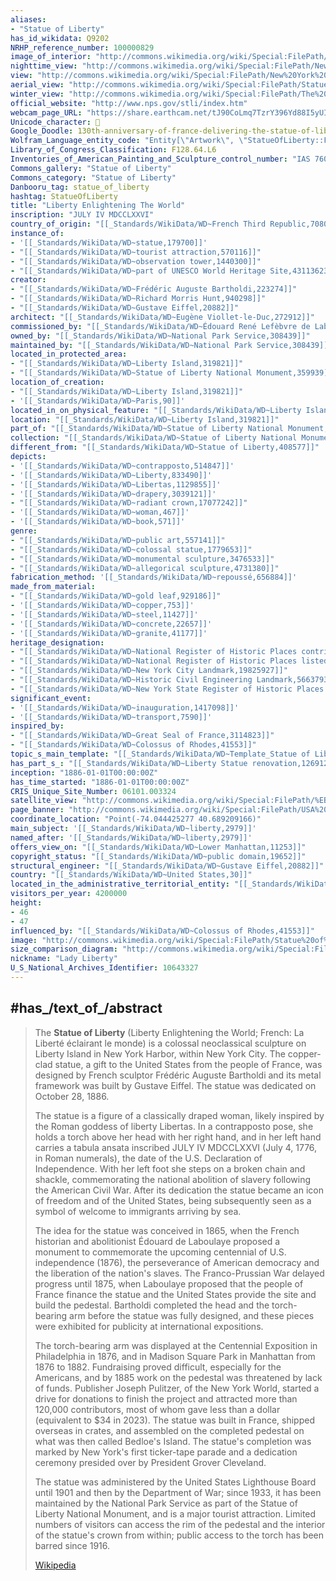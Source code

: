 ```yaml
---
aliases:
- "Statue of Liberty"
has_id_wikidata: Q9202
NRHP_reference_number: 100000829
image_of_interior: "http://commons.wikimedia.org/wiki/Special:FilePath/Inside%20the%20Statue%20of%20Liberty%20%2811654787156%29.jpg"
nighttime_view: "http://commons.wikimedia.org/wiki/Special:FilePath/New%20York%20City%20%28New%20York%2C%20USA%29%2C%20Statue%20of%20Liberty%20--%202012%20--%206818.jpg"
view: "http://commons.wikimedia.org/wiki/Special:FilePath/New%20York%20City%2C%20Manhattan%20Downtown.JPG"
aerial_view: "http://commons.wikimedia.org/wiki/Special:FilePath/Statue%20of%20Liberty%20%2836491259596%29.jpg"
winter_view: "http://commons.wikimedia.org/wiki/Special:FilePath/The%20Statue%20of%20Liberty%201.jpg"
official_website: "http://www.nps.gov/stli/index.htm"
webcam_page_URL: "https://share.earthcam.net/tJ90CoLmq7TzrY396Yd88I5yUI5fB6qcgNfvLV46ynk!.tJ90CoLmq7TzrY396Yd88FAPmLPx_8Tz2fAtvDt69GE!/statue_of_liberty_ellis_island_foundation/statue_of_liberty/live"
Unicode_character: 🗽 
Google_Doodle: 130th-anniversary-of-france-delivering-the-statue-of-liberty-to-the-united-states
Wolfram_Language_entity_code: "Entity[\"Artwork\", \"StatueOfLiberty::FredericAugusteBartholdi\"]"
Library_of_Congress_Classification: F128.64.L6
Inventories_of_American_Painting_and_Sculpture_control_number: "IAS 76003645"
Commons_gallery: "Statue of Liberty"
Commons_category: "Statue of Liberty"
Danbooru_tag: statue_of_liberty
hashtag: StatueOfLiberty
title: "Liberty Enlightening The World"
inscription: "JULY IV MDCCLXXVI"
country_of_origin: "[[_Standards/WikiData/WD~French Third Republic,70802]]"
instance_of:
- '[[_Standards/WikiData/WD~statue,179700]]'
- "[[_Standards/WikiData/WD~tourist attraction,570116]]"
- "[[_Standards/WikiData/WD~observation tower,1440300]]"
- "[[_Standards/WikiData/WD~part of UNESCO World Heritage Site,43113623]]"
creator:
- "[[_Standards/WikiData/WD~Frédéric Auguste Bartholdi,223274]]"
- "[[_Standards/WikiData/WD~Richard Morris Hunt,940298]]"
- "[[_Standards/WikiData/WD~Gustave Eiffel,20882]]"
architect: "[[_Standards/WikiData/WD~Eugène Viollet-le-Duc,272912]]"
commissioned_by: "[[_Standards/WikiData/WD~Édouard René Lefèbvre de Laboulaye,274429]]"
owned_by: "[[_Standards/WikiData/WD~National Park Service,308439]]"
maintained_by: "[[_Standards/WikiData/WD~National Park Service,308439]]"
located_in_protected_area:
- "[[_Standards/WikiData/WD~Liberty Island,319821]]"
- "[[_Standards/WikiData/WD~Statue of Liberty National Monument,359939]]"
location_of_creation:
- "[[_Standards/WikiData/WD~Liberty Island,319821]]"
- '[[_Standards/WikiData/WD~Paris,90]]'
located_in_on_physical_feature: "[[_Standards/WikiData/WD~Liberty Island,319821]]"
location: "[[_Standards/WikiData/WD~Liberty Island,319821]]"
part_of: "[[_Standards/WikiData/WD~Statue of Liberty National Monument,359939]]"
collection: "[[_Standards/WikiData/WD~Statue of Liberty National Monument,359939]]"
different_from: "[[_Standards/WikiData/WD~Statue of Liberty,408577]]"
depicts:
- '[[_Standards/WikiData/WD~contrapposto,514847]]'
- '[[_Standards/WikiData/WD~Liberty,833490]]'
- '[[_Standards/WikiData/WD~Libertas,1129855]]'
- '[[_Standards/WikiData/WD~drapery,3039121]]'
- "[[_Standards/WikiData/WD~radiant crown,17077242]]"
- '[[_Standards/WikiData/WD~woman,467]]'
- '[[_Standards/WikiData/WD~book,571]]'
genre:
- "[[_Standards/WikiData/WD~public art,557141]]"
- "[[_Standards/WikiData/WD~colossal statue,1779653]]"
- "[[_Standards/WikiData/WD~monumental sculpture,3476533]]"
- "[[_Standards/WikiData/WD~allegorical sculpture,4731380]]"
fabrication_method: '[[_Standards/WikiData/WD~repoussé,656884]]'
made_from_material:
- "[[_Standards/WikiData/WD~gold leaf,929186]]"
- '[[_Standards/WikiData/WD~copper,753]]'
- '[[_Standards/WikiData/WD~steel,11427]]'
- '[[_Standards/WikiData/WD~concrete,22657]]'
- '[[_Standards/WikiData/WD~granite,41177]]'
heritage_designation:
- "[[_Standards/WikiData/WD~National Register of Historic Places contributing property,1129142]]"
- "[[_Standards/WikiData/WD~National Register of Historic Places listed place,19558910]]"
- "[[_Standards/WikiData/WD~New York City Landmark,19825927]]"
- "[[_Standards/WikiData/WD~Historic Civil Engineering Landmark,56637937]]"
- "[[_Standards/WikiData/WD~New York State Register of Historic Places listed place,120763427]]"
significant_event:
- '[[_Standards/WikiData/WD~inauguration,1417098]]'
- '[[_Standards/WikiData/WD~transport,7590]]'
inspired_by:
- "[[_Standards/WikiData/WD~Great Seal of France,3114823]]"
- "[[_Standards/WikiData/WD~Colossus of Rhodes,41553]]"
topic_s_main_template: "[[_Standards/WikiData/WD~Template_Statue of Liberty,106618517]]"
has_part_s_: "[[_Standards/WikiData/WD~Liberty Statue renovation,126912547]]"
inception: "1886-01-01T00:00:00Z"
has_time_started: "1886-01-01T00:00:00Z"
CRIS_Unique_Site_Number: 06101.003324
satellite_view: "http://commons.wikimedia.org/wiki/Special:FilePath/%EB%AF%B8%EA%B5%AD%20%EB%89%B4%EC%9A%95%20%EC%9E%90%EC%9C%A0%EC%9D%98%20%EC%97%AC%EC%8B%A0%EC%83%81%28%EC%95%84%EB%A6%AC%EB%9E%91%203A%ED%98%B8%29%20%28800%29.jpeg"
page_banner: "http://commons.wikimedia.org/wiki/Special:FilePath/USA%20Hebrew%20Wikivoyage%20front%20page%20banner.jpg"
coordinate_location: "Point(-74.044425277 40.689209166)"
main_subject: '[[_Standards/WikiData/WD~liberty,2979]]'
named_after: '[[_Standards/WikiData/WD~liberty,2979]]'
offers_view_on: "[[_Standards/WikiData/WD~Lower Manhattan,11253]]"
copyright_status: "[[_Standards/WikiData/WD~public domain,19652]]"
structural_engineer: "[[_Standards/WikiData/WD~Gustave Eiffel,20882]]"
country: "[[_Standards/WikiData/WD~United States,30]]"
located_in_the_administrative_territorial_entity: "[[_Standards/WikiData/WD~New York City,60]]"
visitors_per_year: 4200000
height:
- 46
- 47
influenced_by: "[[_Standards/WikiData/WD~Colossus of Rhodes,41553]]"
image: "http://commons.wikimedia.org/wiki/Special:FilePath/Statue%20of%20Liberty%207.jpg"
size_comparison_diagram: "http://commons.wikimedia.org/wiki/Special:FilePath/Height%20comparison%20of%20notable%20statues%20%28vector%29.svg"
nickname: "Lady Liberty"
U_S_National_Archives_Identifier: 10643327
---
```


## #has_/text_of_/abstract 

> The **Statue of Liberty** (Liberty Enlightening the World; French: La Liberté éclairant le monde) is a colossal neoclassical sculpture on Liberty Island in New York Harbor, within New York City. The copper-clad statue, a gift to the United States from the people of France, was designed by French sculptor Frédéric Auguste Bartholdi and its metal framework was built by Gustave Eiffel. The statue was dedicated on October 28, 1886.
>
> The statue is a figure of a classically draped woman, likely inspired by the Roman goddess of liberty Libertas. In a contrapposto pose, she holds a torch above her head with her right hand, and in her left hand carries a tabula ansata inscribed JULY IV MDCCLXXVI (July 4, 1776, in Roman numerals), the date of the U.S. Declaration of Independence. With her left foot she steps on a broken chain and shackle, commemorating the national abolition of slavery following the American Civil War. After its dedication the statue became an icon of freedom and of the United States, being subsequently seen as a symbol of welcome to immigrants arriving by sea.
>
> The idea for the statue was conceived in 1865, when the French historian and abolitionist Édouard de Laboulaye proposed a monument to commemorate the upcoming centennial of U.S. independence (1876), the perseverance of American democracy and the liberation of the nation's slaves. The Franco-Prussian War delayed progress until 1875, when Laboulaye proposed that the people of France finance the statue and the United States provide the site and build the pedestal. Bartholdi completed the head and the torch-bearing arm before the statue was fully designed, and these pieces were exhibited for publicity at international expositions.
>
> The torch-bearing arm was displayed at the Centennial Exposition in Philadelphia in 1876, and in Madison Square Park in Manhattan from 1876 to 1882. Fundraising proved difficult, especially for the Americans, and by 1885 work on the pedestal was threatened by lack of funds. Publisher Joseph Pulitzer, of the New York World, started a drive for donations to finish the project and attracted more than 120,000 contributors, most of whom gave less than a dollar (equivalent to $34 in 2023). The statue was built in France, shipped overseas in crates, and assembled on the completed pedestal on what was then called Bedloe's Island. The statue's completion was marked by New York's first ticker-tape parade and a dedication ceremony presided over by President Grover Cleveland.
>
> The statue was administered by the United States Lighthouse Board until 1901 and then by the Department of War; since 1933, it has been maintained by the National Park Service as part of the Statue of Liberty National Monument, and is a major tourist attraction. Limited numbers of visitors can access the rim of the pedestal and the interior of the statue's crown from within; public access to the torch has been barred since 1916.
>
> [Wikipedia](https://en.wikipedia.org/wiki/Statue%20of%20Liberty) 

